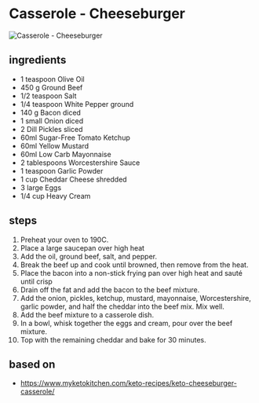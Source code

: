 # Casserole - Cheeseburger

![Casserole - Cheeseburger](https://recipes.ratcliffefamily.org/images/casserole-—-cheeseburger.jpg)

## ingredients

- 1 teaspoon Olive Oil
- 450 g Ground Beef
- 1/2 teaspoon Salt
- 1/4 teaspoon White Pepper ground
- 140 g Bacon diced
- 1 small Onion diced
- 2 Dill Pickles sliced
- 60ml Sugar-Free Tomato Ketchup
- 60ml Yellow Mustard
- 60ml Low Carb Mayonnaise
- 2 tablespoons Worcestershire Sauce
- 1 teaspoon Garlic Powder
- 1 cup Cheddar Cheese shredded
- 3 large Eggs
- 1/4 cup Heavy Cream

## steps

1. Preheat your oven to 190C.
2. Place a large saucepan over high heat
3. Add the oil, ground beef, salt, and pepper.
4. Break the beef up and cook until browned, then remove from the heat.
5. Place the bacon into a non-stick frying pan over high heat and sauté until crisp
6. Drain off the fat and add the bacon to the beef mixture.
7. Add the onion, pickles, ketchup, mustard, mayonnaise, Worcestershire, garlic powder, and half the cheddar into the beef mix. Mix well.
8. Add the beef mixture to a casserole dish.
9. In a bowl, whisk together the eggs and cream, pour over the beef mixture.
10. Top with the remaining cheddar and bake for 30 minutes.

## based on

- https://www.myketokitchen.com/keto-recipes/keto-cheeseburger-casserole/
